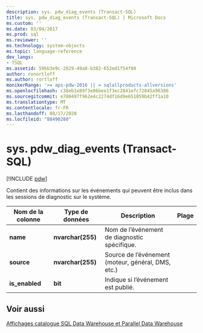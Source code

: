 ```yaml
---
description: sys. pdw_diag_events (Transact-SQL)
title: sys. pdw_diag_events (Transact-SQL) | Microsoft Docs
ms.custom: ''
ms.date: 03/04/2017
ms.prod: sql
ms.reviewer: ''
ms.technology: system-objects
ms.topic: language-reference
dev_langs:
- TSQL
ms.assetid: 59bb3e9c-2829-49a0-b382-652ed1f54f88
author: ronortloff
ms.author: rortloff
monikerRange: '>= aps-pdw-2016 || = sqlallproducts-allversions'
ms.openlocfilehash: c38eb1e89f3e06bee1f3ec2841efc72845a96386
ms.sourcegitcommit: e700497f962e4c2274df16d9e651059b42ff1a10
ms.translationtype: MT
ms.contentlocale: fr-FR
ms.lasthandoff: 08/17/2020
ms.locfileid: "88490280"
---
```

# <a name="syspdw_diag_events-transact-sql"></a>sys. pdw_diag_events (Transact-SQL)
[!INCLUDE [pdw](../../includes/applies-to-version/pdw.md)]

  Contient des informations sur les événements qui peuvent être inclus dans les sessions de diagnostic sur le système.  
  
|Nom de la colonne|Type de données|Description|Plage|  
|-----------------|---------------|-----------------|-----------|  
|**name**|**nvarchar(255)**|Nom de l’événement de diagnostic spécifique.||  
|**source**|**nvarchar(255)**|Source de l’événement (moteur, général, DMS, etc.)||  
|**is_enabled**|**bit**|Indique si l’événement est publié.||  
  
## <a name="see-also"></a>Voir aussi  
 [Affichages catalogue SQL Data Warehouse et Parallel Data Warehouse](../../relational-databases/system-catalog-views/sql-data-warehouse-and-parallel-data-warehouse-catalog-views.md)  
  
  
